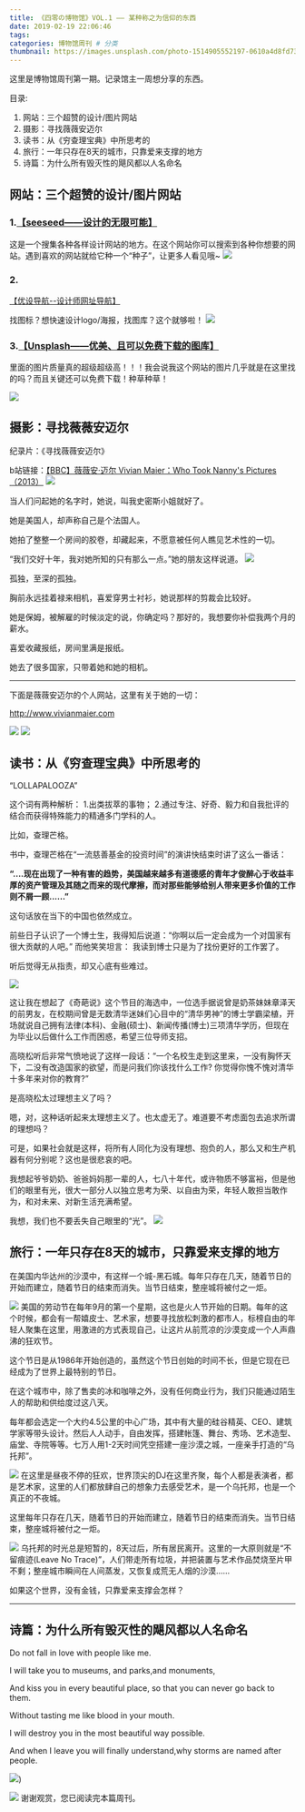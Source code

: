 ```yaml
---
title: 《四零の博物馆》VOL.1 —— 某种称之为信仰的东西
date: 2019-02-19 22:06:46
tags:
categories: 博物馆周刊 # 分类
thumbnail: https://images.unsplash.com/photo-1514905552197-0610a4d8fd73?ixlib=rb-1.2.1&ixid=eyJhcHBfaWQiOjEyMDd9&auto=format&fit=crop&w=500&q=60
---
```


这里是博物馆周刊第一期。记录馆主一周想分享的东西。


目录:

1. 网站：三个超赞的设计/图片网站
2. 摄影：寻找薇薇安迈尔
3. 读书：从《穷查理宝典》中所思考的
4. 旅行：一年只存在8天的城市，只靠爱来支撑的地方
5. 诗篇：为什么所有毁灭性的飓风都以人名命名

## 网站：三个超赞的设计/图片网站

### 1.[【seeseed——设计的无限可能】](https://www.seeseed.com)

这是一个搜集各种各样设计网站的地方。在这个网站你可以搜索到各种你想要的网站。遇到喜欢的网站就给它种一个“种子”，让更多人看见哦~
![](https://user-gold-cdn.xitu.io/2019/2/20/1690a4d6a2ce3f0b?w=876&h=511&f=png&s=101134)


### 2.
[【优设导航--设计师网址导航】](https://hao.uisdc.com/)

找图标？想快速设计logo/海报，找图库？这个就够啦！
![](https://user-gold-cdn.xitu.io/2019/2/20/1690a50dcdfbd6f8?w=945&h=581&f=png&s=145781)



### 3.[【Unsplash——优美、且可以免费下载的图库】](https://unsplash.com)

里面的图片质量真的超级超级高！！！我会说我这个网站的图片几乎就是在这里找的吗？而且关键还可以免费下载！种草种草！

![](https://user-gold-cdn.xitu.io/2019/2/20/1690a55771c1eb93?w=987&h=568&f=png&s=440535)



## 摄影：寻找薇薇安迈尔
纪录片：《寻找薇薇安迈尔》

b站链接：[【BBC】薇薇安·迈尔 Vivian Maier：Who Took Nanny's Pictures （2013）](https://www.bilibili.com/video/av2864814?from=search&seid=5737953224884560965)
![](https://user-gold-cdn.xitu.io/2019/2/20/1690a5d08d4b8236?w=1050&h=1050&f=jpeg&s=153833)

当人们问起她的名字时，她说，叫我史密斯小姐就好了。

她是美国人，却声称自己是个法国人。

她拍了整整一个房间的胶卷，却藏起来，不愿意被任何人瞧见艺术性的一切。

“我们交好十年，我对她所知的只有那么一点。”她的朋友这样说道。
![](https://user-gold-cdn.xitu.io/2019/2/20/1690a5c4c615aad4?w=1100&h=1100&f=jpeg&s=118693)

孤独，至深的孤独。

胸前永远挂着禄来相机，喜爱穿男士衬衫，她说那样的剪裁会比较好。

她是保姆，被解雇的时候淡定的说，你确定吗？那好的，我想要你补偿我两个月的薪水。

喜爱收藏报纸，房间里满是报纸。

她去了很多国家，只带着她和她的相机。

----
下面是薇薇安迈尔的个人网站，这里有关于她的一切：

http://www.vivianmaier.com

![](https://user-gold-cdn.xitu.io/2019/2/20/1690a60c4d5a9c09?w=975&h=570&f=png&s=587779)
![](https://user-gold-cdn.xitu.io/2019/2/20/1690a5b45204345e?w=984&h=573&f=png&s=320994)

## 读书：从《穷查理宝典》中所思考的

“LOLLAPALOOZA”

这个词有两种解析：
1.出类拔萃的事物；
2.通过专注、好奇、毅力和自我批评的结合而获得特殊能力的精通多门学科的人。

比如，查理芒格。

书中，查理芒格在“一流慈善基金的投资时间”的演讲快结束时讲了这么一番话：

**“....现在出现了一种有害的趋势，美国越来越多有道德感的青年才俊醉心于收益丰厚的资产管理及其随之而来的现代摩擦，而对那些能够给别人带来更多价值的工作则不屑一顾......”**
    
这句话放在当下的中国也依然成立。

前些日子认识了一个博士生，我得知后说道：“你啊以后一定会成为一个对国家有很大贡献的人吧。” 而他笑笑坦言： 我读到博士只是为了找份更好的工作罢了。 

听后觉得无从指责，却又心底有些难过。

![](https://user-gold-cdn.xitu.io/2019/2/20/1690a68108720ac4?w=501&h=266&f=png&s=116592)

这让我在想起了《奇葩说》这个节目的海选中，一位选手据说曾是奶茶妹妹章泽天的前男友，在校期间曾是无数清华迷妹们心目中的“清华男神”的博士学霸梁植，开场就说自己拥有法律(本科)、金融(硕士)、新闻传播(博士)三项清华学历，但现在为毕业以后做什么工作而困惑，希望三位导师支招。

高晓松听后非常气愤地说了这样一段话：“一个名校生走到这里来，一没有胸怀天下，二没有改造国家的欲望，而是问我们你该找什么工作? 你觉得你愧不愧对清华十多年来对你的教育?”

是高晓松太过理想主义了吗？

嗯，对，这种话听起来太理想主义了。也太虚无了。难道要不考虑面包去追求所谓的理想吗？

可是，如果社会就是这样，将所有人同化为没有理想、抱负的人，那么又和生产机器有何分别呢？这也是很悲哀的吧。

我想起爷爷奶奶、爸爸妈妈那一辈的人，七八十年代，或许物质不够富裕，但是他们的眼里有光，很大一部分人以独立思考为荣、以自由为荣，年轻人敢担当敢作为，和对未来、对新生活充满希望。

我想，我们也不要丢失自己眼里的“光”。
![](https://user-gold-cdn.xitu.io/2019/2/20/1690a6bfc04845c8?w=500&h=333&f=png&s=115968)

## 旅行：一年只存在8天的城市，只靠爱来支撑的地方

在美国内华达州的沙漠中，有这样一个城-黑石城。每年只存在几天，随着节日的开始而建立，随着节日的结束而消失。当节日结束，整座城将被付之一炬。

![](https://user-gold-cdn.xitu.io/2019/2/20/1690a74403add5bf?w=640&h=427&f=png&s=408212)
美国的劳动节在每年9月的第一个星期，这也是火人节开始的日期。每年的这个时候，都会有一帮嬉皮士、艺术家，想要寻找放松刺激的都市人，标榜自由的年轻人聚集在这里，用激进的方式表现自己，让这片从前荒凉的沙漠变成一个人声鼎沸的狂欢节。

这个节日是从1986年开始创造的，虽然这个节日创始的时间不长，但是它现在已经成为了世界上最特别的节日。

在这个城市中，除了售卖的冰和咖啡之外，没有任何商业行为，我们只能通过陌生人的帮助和供给度过这八天。

每年都会选定一个大约4.5公里的中心广场，其中有大量的硅谷精英、CEO、建筑学家等带头设计。然后人人动手，自由发挥，搭建帐篷、舞台、秀场、艺术造型、庙堂、寺院等等。七万人用1-2天时间凭空搭建一座沙漠之城，一座亲手打造的“乌托邦”。

![](https://user-gold-cdn.xitu.io/2019/2/20/1690a7703fae1c02?w=640&h=434&f=png&s=259794)
在这里是昼夜不停的狂欢，世界顶尖的DJ在这里齐聚，每个人都是表演者，都是艺术家，这里的人们都放肆自己的想象力去感受艺术，是一个乌托邦，也是一个真正的不夜城。

这里每年只存在几天，随着节日的开始而建立，随着节日的结束而消失。当节日结束，整座城将被付之一炬。



![](https://user-gold-cdn.xitu.io/2019/2/20/1690a78518cc069d?w=680&h=453&f=png&s=280652)
乌托邦的时光总是短暂的，8天过后，所有居民离开。这里的一大原则就是“不留痕迹(Leave No Trace)”，人们带走所有垃圾，并把装置与艺术作品焚烧至片甲不剩；整座城市瞬间在人间蒸发，又恢复成荒无人烟的沙漠……


如果这个世界，没有金钱，只靠爱来支撑会怎样？

---

## 诗篇：为什么所有毁灭性的飓风都以人名命名
Do not fall in love with people like me.

I will take you to museums, and parks,and monuments,

And kiss you in every beautiful place, so that you can never go back to them.

Without tasting me like blood in your mouth. 

I will destroy you in the most beautiful way possible.


And when I leave you will finally understand,why storms are named after people.


![](https://user-gold-cdn.xitu.io/2019/2/20/1690a67429c28a5c?w=640&h=646&f=jpeg&s=87486))


![](https://user-gold-cdn.xitu.io/2019/2/20/1690a838c01e1495?w=775&h=330&f=png&s=150215)
谢谢观赏，您已阅读完本篇周刊。